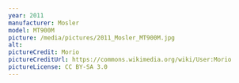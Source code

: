 ```yaml
---
year: 2011
manufacturer: Mosler
model: MT900M
picture: /media/pictures/2011_Mosler_MT900M.jpg
alt:
pictureCredit: Morio
pictureCreditUrl: https://commons.wikimedia.org/wiki/User:Morio
pictureLicense: CC BY-SA 3.0
---
```

